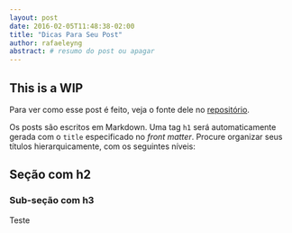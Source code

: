 ```yaml
---
layout: post
date: 2016-02-05T11:48:38-02:00
title: "Dicas Para Seu Post"
author: rafaeleyng
abstract: # resumo do post ou apagar
---
```


## This is a WIP

Para ver como esse post é feito, veja o fonte dele no [repositório](https://github.com/CWISoftware/drops/blob/gh-pages/_posts/2016-02-05-dicas-para-seu-post.markdown).

Os posts são escritos em Markdown. Uma tag `h1` será automaticamente gerada com o `title` especificado no *front matter*. Procure organizar seus títulos hierarquicamente, com os seguintes níveis:

## Seção com h2

### Sub-seção com h3


Teste
